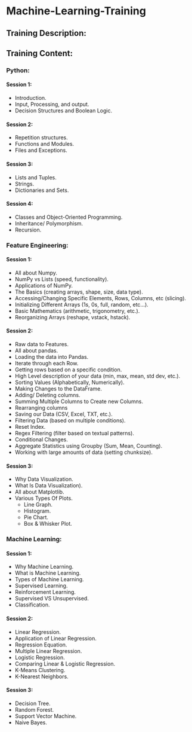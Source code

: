 # Machine-Learning-Training

## Training Description:



## Training Content:
### Python:
#### Session 1:
- Introduction.
- Input, Processing, and output.
- Decision Structures and Boolean Logic.

#### Session 2:
- Repetition structures.
- Functions and Modules.
- Files and Exceptions.

#### Session 3:
- Lists and Tuples.
- Strings.
- Dictionaries and Sets.


#### Session 4:
- Classes and Object-Oriented Programming.
- Inheritance/ Polymorphism.
- Recursion.

### Feature Engineering:
#### Session 1:
- All about Numpy.
- NumPy vs Lists (speed, functionality).
- Applications of NumPy.
- The Basics (creating arrays, shape, size, data type).
- Accessing/Changing Specific Elements, Rows, Columns, etc (slicing).
- Initializing Different Arrays (1s, 0s, full, random, etc...).
- Basic Mathematics (arithmetic, trigonometry, etc.).
- Reorganizing Arrays (reshape, vstack, hstack).

#### Session 2:
- Raw data to Features.
- All about pandas.
- Loading the data into Pandas.
- Iterate through each Row.
- Getting rows based on a specific condition.
- High Level description of your data (min, max, mean, std dev, etc.).
- Sorting Values (Alphabetically, Numerically).
- Making Changes to the DataFrame.
- Adding/ Deleting columns.
- Summing Multiple Columns to Create new Columns.
- Rearranging columns
- Saving our Data (CSV, Excel, TXT, etc.).
- Filtering Data (based on multiple conditions).
- Reset Index.
- Regex Filtering (filter based on textual patterns).
- Conditional Changes.
- Aggregate Statistics using Groupby (Sum, Mean, Counting).
- Working with large amounts of data (setting chunksize).


#### Session 3:
- Why Data Visualization.
- What Is Data Visualization).
- All about Matplotlib.
- Various Types Of Plots.
  - Line Graph.
  - Histogram.
  - Pie Chart.
  - Box & Whisker Plot.


### Machine Learning:

#### Session 1:
- Why Machine Learning.
- What is Machine Learning.
- Types of Machine Learning.
- Supervised Learning.
- Reinforcement Learning.
- Supervised VS Unsupervised.
- Classification.


#### Session 2:
- Linear Regression.
- Application of Linear Regression.
- Regression Equation.
- Multiple Linear Regression.
- Logistic Regression.
- Comparing Linear & Logistic Regression.
- K-Means Clustering.
- K-Nearest Neighbors.


#### Session 3:
- Decision Tree.
- Random Forest.
- Support Vector Machine.
- Naive Bayes.



